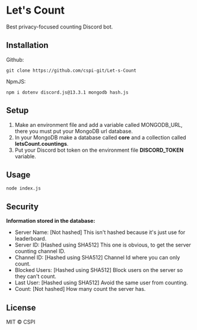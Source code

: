 # Let's Count
Best privacy-focused counting Discord bot.

## Installation
Github:
```
git clone https://github.com/cspi-git/Let-s-Count
```

NpmJS:
```
npm i dotenv discord.js@13.3.1 mongodb hash.js
```

## Setup
1. Make an environment file and add a variable called MONGODB_URL, there you must put your MongoDB url database.
2. In your MongoDB make a database called **core** and a collection called **letsCount.countings**.
3. Put your Discord bot token on the environment file **DISCORD_TOKEN** variable.

## Usage
```
node index.js
```

## Security
**Information stored in the database:**
- Server Name: [Not hashed] This isn't hashed because it's just use for leaderboard.
- Server ID: [Hashed using SHA512] This one is obvious, to get the server counting channel ID.
- Channel ID: [Hashed using SHA512] Channel Id where you can only count.
- Blocked Users: [Hashed using SHA512] Block users on the server so they can't count.
- Last User: [Hashed using SHA512] Avoid the same user from counting.
- Count: [Not hashed] How many count the server has.

## License
MIT © CSPI